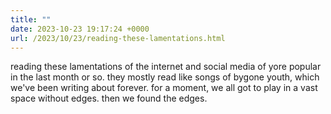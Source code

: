 ```yaml
---
title: ""
date: 2023-10-23 19:17:24 +0000
url: /2023/10/23/reading-these-lamentations.html
---
```

reading these lamentations of the internet and social media of yore popular in the last month or so. they mostly read like songs of bygone youth, which we've been writing about forever. for a moment, we all got to play in a vast space without edges. then we found the edges.